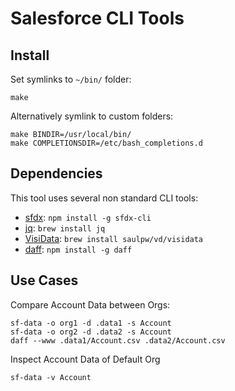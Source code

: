 # Salesforce CLI Tools

## Install

Set symlinks to `~/bin/` folder:

    make

Alternatively symlink to custom folders:

    make BINDIR=/usr/local/bin/
    make COMPLETIONSDIR=/etc/bash_completions.d

## Dependencies

This tool uses several non standard CLI tools:

* [sfdx](https://developer.salesforce.com/tools/salesforcecli): `npm install -g sfdx-cli`
* [jq](https://jqlang.github.io/jq/): `brew install jq`
* [VisiData](https://www.visidata.org/): `brew install saulpw/vd/visidata`
* [daff](https://paulfitz.github.io/daff/): `npm install -g daff`

## Use Cases

Compare Account Data between Orgs:

    sf-data -o org1 -d .data1 -s Account
    sf-data -o org2 -d .data2 -s Account
    daff --www .data1/Account.csv .data2/Account.csv

Inspect Account Data of Default Org

    sf-data -v Account
